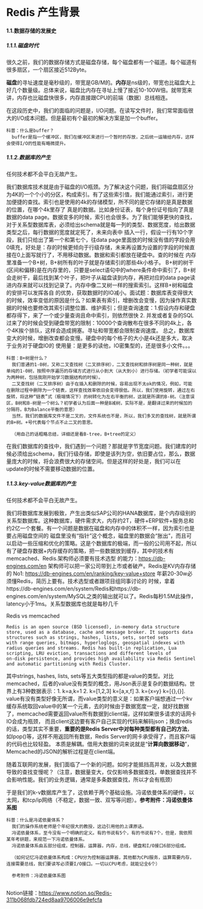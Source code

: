 # Redis 产生背景

#### 1.1.数据存储的发展史

##### 1.1.1.磁盘时代

  很久之前，我们的数据存储方式是磁盘存储，每个磁盘都有一个磁道。每个磁道有很多扇区，一个扇区接近512Byte。

  **磁盘**的寻址速度是毫秒级的，带宽是GB/M的。**内存**是ns级的，带宽也比磁盘大上好几个数量级。总体来说，磁盘比内存在寻址上慢了接近10-100W倍。就带宽来讲，内存也比磁盘快很多，内存直接跟CPU的前端（数据）总线相连。

  在这段历史中，我们的面临的问题是，I/O问题。在读写文件时，我们常常面临很大的I/O成本问题。但是最初有个最初的解决方案是加一个buffer。

```
科普：什么是buffer？
  buffer是指一个缓冲区，我们在缓冲区来进行一个暂时的存放，之后统一运输给内存，这样会使得I/O的性能有略微提升。
```

##### 1.1.2.数据库的产生

  任何技术都不会平白无故产生。

  我们数据库技术就是由于磁盘的I/O瓶颈。为了解决这个问题，我们将磁盘扇区分为4K的一个个小的分区，构成索引。有了这些索引值，我们能通过索引，进行更加便捷的查找。索引也是使用的4k的存储模型，所不同的是它存储的是真是数据的位置，在哪个4k里存了
真是的数据。比如身份证表，每个身份证号指向了真是数据的data page。数据变多的时候，索引也会很多。为了我们能够更快的查找，对于关系型数据库表，必须给出schema就是每一列的类型、数据宽度，给出数据类型之后，每行数据的宽度就定死了，未来向表中
插入一行，假设一行有10个字段，我们只给出了第一个和第七个，往data page里面放的时候没有值的字段会用0填充，好处是：存的时候更倾向于行级存储，未来再设置为设置的字段的时候直接在0上面写就行了，不用移动数据。数据和索引都放在硬盘中。查的时候在
内存里准备一个B+树，B+树所有的叶子就是存储索引的那些4k小格子。
B+树的树干(区间和偏移)是在内存里的，只要是select语句中的where条件命中索引了，B+树会走树干，最后找到某个叶子，把叶子从磁盘读到内存，再把对应的data page读进内存来就可以找到记录了。内存中像二叉树一样的搜索索引。这样B+树和磁盘的安排可以发挥各自
的优势，获取数据时的IO减小。面试题：数据库表变得很大的时候，效率变低的原因是什么？如果表有索引，增删改会变慢，因为操作真实数据的时候也要修改其索引调整位置、维护索引；但是查询速度：1.假设内存和硬盘都存得下，来了一个或少量查询且命中索引，则依然很快
2. 并发或者复杂的SQL过来了的时候会受到硬盘带宽的限制：10000个查询散布在很多不同的4k上，各个4K挨个排队，这样会造成拥塞。寻址和带宽都会限制查询速度。 总之，数据库变大的时候，增删改查都会变慢。硬盘中的每个格子的大小是4k还是多大，取决于业务对于硬盘IO的
使用量：是更多的读他，IO密集型的，还是很多小文件。。。

```
科普：B+树是什么？
  我们普通的1-0树，又称二叉查找树（二叉排序树），二叉查找树和排序树是同一种树，就是单纯的1-0树，按照中序遍历的存储方式进行从小到大（从大到小）进行存储。（初学者可能误以为两种树，包括我刚开始学习数据结构的时候）。
  二叉查找树（二叉排序树）由于在插入和删除的时候，容易出现不太ok的情况，例如，可能在删除过程中删除为一个链表，这样查找效率依旧会变得很低。所以，我们使用旋转，通过左右旋转，将这种“链表”式（极端情况下）的树转化为左右平衡的树，这就是所谓的B-树。（注意误区，B树和B-树是一个树么？初学者认为后面一种是B减树，实际不是，是翻译过来的时候加的分隔符。B为Balance平衡的意思）
  当然，我们的数据库文件不是二叉的，文件系统也不是，所以，我们多叉的查找树，就是所谓的B+树。+号代表每个节点不止二叉的意思。
  
  （用自己的话粗略总结，详细还是看B-tree，B+tree的定义）
```

  在我们数据库的查找中，我们遇到一个问题？那就是字节宽度问题。我们建库的时候必须给出schema，我们行级存储，即使是该列为空，依旧要占位，那么，数据量庞大的时候，将会浪费很大的存储空间。但是这样的好处是，我们可以在update的时候不需要移动数据的位置。

##### 1.1.3.key-value数据库的产生



  任何技术都不会平白无故产生。

   我们将数据库发展到极致，产生出类似SAP公司的HANA数据库，是个内存级别的关系型数据库。这种数据库，硬件需求大，内存约2T，硬件+ERP软件+服务总和约2亿一个套餐。有一个问题是数据在磁盘和内存中的体积不一样，因为索引也是要占用磁盘空间的
磁盘里没有“指针”这个概念，磁盘里的数据会“胀出”，而且可以启动一些压缩和优化的策略。这是个数据库的极端，而一般的公司用不起，所以有了硬盘存数据+内存缓存的策略，把一些数据放到缓存，其中的技术有memcached、Redis.架构师必须要有技术选型
的能力：https://db-engines.com/en 架构师可以把一家公司带到上市或者破产。Redis是KV内存存储的 No1: https://db-engines.com/en/ranking/key-value+store 年薪20-30w必须懂Redis，简历上要有。技术选型或者跟项目组同事讨论的
时候，拿着https://db-engines.com/en/system/Redis和https://db-engines.com/en/system/MySQL之类的输出就可以了。Redis每秒1.5M此操作，latency小于1ms。关系型数据库也就是每秒几千   

Redis vs memcached  
```
Redis is an open source (BSD licensed), in-memory data structure store, used as a database, cache and message broker. It supports data structures such as strings, hashes, lists, sets, sorted sets 
with range queries, bitmaps, hyperloglogs, geospatial indexes with radius queries and streams. Redis has built-in replication, Lua scripting, LRU eviction, transactions and different levels of 
on-disk persistence, and provides high availability via Redis Sentinel and automatic partitioning with Redis Cluster.
```   
其中strings, hashes, lists, sets等五大类型指的都是value的类型。对比memcached，后者的value没有类型的概念，用Json表示是复杂的数据结构。世界上有3种数据表示：1. k=a,k=1 2. k=[1,2,3] k=[a,x,f] 3. k={x=y} k=[{},{}].
value有没有类型好像无所谓，而value类型的意义是：如果客户端想通过一个kv缓存系统取回value中的某一个元素，去的时候由于数据宽度一定，就好找数据了，memcached需要返回value所有数据到client端，这样如果很多请求的话网卡IO会成为瓶颈，
而且client这边要有客户自己实现的代码来解码json；换成redis的话，类型其实不重要，**重要的是Redis Server中对每种类型都有自己的方法**，如lpop()等，这样不用返回所有数据，Redis Server的网卡承受得了，而且客户端的代码也比较轻盈。
本质是解耦。借用大数据的词来说就是“**计算向数据移动**”，Memcached的JSON的解析过程是在client端。 

   随着互联网的发展，我们面临了一个新的问题。如何才能抵挡高并发，以及大数据导致的查找变慢呢？（注意，数据量变大，仅仅影响多数据查找，单数据查找并不会影响性能。我们的业务逻辑，通常是多条数据查找，所以才会有瓶颈）

   于是我们的k-v数据库产生了，这依赖于两个基础设施。冯诺依曼体系的硬件，以太网，和tcp/ip网络（不稳定，数据一致、双写等问题）。**参考附件：冯诺依曼体系图**

```
科普：什么是冯诺依曼体系？
  我们的操作系统老师是个年纪很大的教授，这边引用他的上课原话。
  冯诺依曼体系，至今没有一个明确的定义。有的书说有5个，有的书说有7个，但是，我依照某年考研题，来规范一下冯诺依曼体系。
  冯诺依曼体系由五部分组成，控制器，运算器，内存，总线，硬盘和I/O接口6部分组成。
  
  （如何记忆冯诺依曼体系构成：CPU分为控制器运算器，其他都为CPU服务，运算需要内存，连接需要总线，我们要读写必须要I/O接口。一切以CPU考虑，就能记全6个）
  
  参考附件：冯诺依曼体系图
  
```
Notion链接：https://www.notion.so/Redis-311b068fdb724ed8aa9706006e9efcfa

